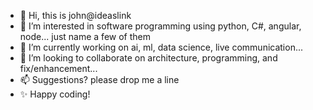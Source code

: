 - 👋 Hi, this is john@ideaslink 
- 👀 I’m interested in software programming using python, C#, angular, node... just name a few of them
- 🌱 I’m currently working on ai, ml, data science, live communication...
- 💞️ I’m looking to collaborate on architecture, programming, and fix/enhancement...
- 📫 Suggestions? please drop me a line
- ✨ Happy coding!

<!---
ideaslink/ideaslink is a ✨ special ✨ repository because its `README.md` (this file) appears on your GitHub profile.
You can click the Preview link to take a look at your changes.
--->
